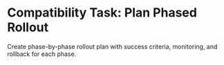 # Compatibility Task: Plan Phased Rollout

Create phase-by-phase rollout plan with success criteria, monitoring, and rollback for each phase.
